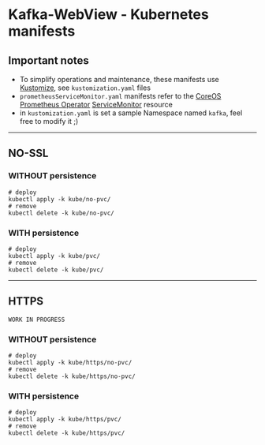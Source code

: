 
# Kafka-WebView - Kubernetes manifests

## Important notes
- To simplify operations and maintenance, these manifests use [Kustomize](https://github.com/kubernetes-sigs/kustomize), see `kustomization.yaml` files
- `prometheusServiceMonitor.yaml` manifests refer to the [CoreOS Prometheus Operator](https://github.com/coreos/prometheus-operator) [ServiceMonitor](https://github.com/coreos/prometheus-operator/blob/master/Documentation/user-guides/getting-started.md#related-resources) resource
- in `kustomization.yaml` is set a sample Namespace named `kafka`, feel free to modify it ;)

---

## NO-SSL

### WITHOUT persistence
```shell
# deploy
kubectl apply -k kube/no-pvc/
# remove
kubectl delete -k kube/no-pvc/
```

### WITH persistence
```shell
# deploy
kubectl apply -k kube/pvc/
# remove
kubectl delete -k kube/pvc/
```

---

## HTTPS

`WORK IN PROGRESS`

### WITHOUT persistence
```shell
# deploy
kubectl apply -k kube/https/no-pvc/
# remove
kubectl delete -k kube/https/no-pvc/
```

### WITH persistence
```shell
# deploy
kubectl apply -k kube/https/pvc/
# remove
kubectl delete -k kube/https/pvc/
```
